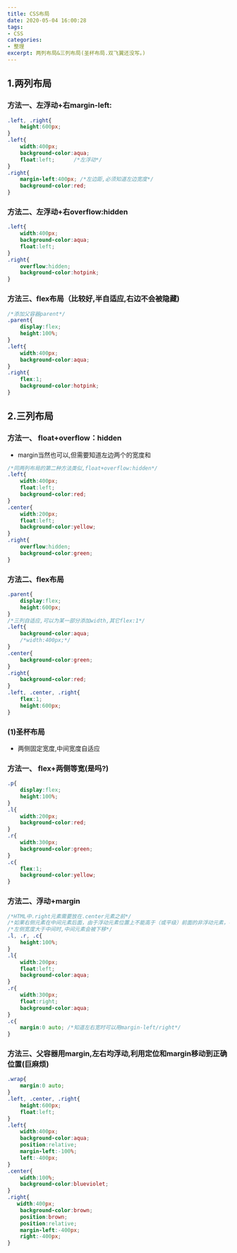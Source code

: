 ```yaml
---
title: CSS布局
date: 2020-05-04 16:00:28
tags:
- CSS
categories:
- 整理
excerpt: 两列布局&三列布局(圣杯布局.双飞翼还没写。)
---
```


## 1.两列布局

### 方法一、左浮动+右margin-left:

```css
.left, .right{
    height:600px;
}
.left{
    width:400px;
    background-color:aqua;
    float:left;      /*左浮动*/
}
.right{
    margin-left:400px; /*左边距,必须知道左边宽度*/
    background-color:red;
}
```

### 方法二、左浮动+右overflow:hidden

```css
.left{
    width:400px;
    background-color:aqua;
    float:left;
}
.right{
    overflow:hidden;
    background-color:hotpink;
}
```

### 方法三、flex布局（比较好,半自适应,右边不会被隐藏)

```css
/*添加父容器parent*/
.parent{
    display:flex;
    height:100%;
}
.left{
    width:400px;
    background-color:aqua;
}
.right{
    flex:1;
    background-color:hotpink;
}
```



## 2.三列布局

### 方法一、 float+overflow：hidden

* margin当然也可以,但需要知道左边两个的宽度和

```css
/*同两列布局的第二种方法类似,float+overflow:hidden*/
.left{
    width:400px;
    float:left;
    background-color:red;
}
.center{
    width:200px;
    float:left;
    background-color:yellow;
}
.right{
    overflow:hidden;
    background-color:green;
}
```

### 方法二、flex布局

```css
.parent{
    display:flex;
    height:600px;
}
/*三列自适应,可以为某一部分添加width,其它flex:1*/
.left{
    background-color:aqua;
    /*width:400px;*/
}
.center{
    background-color:green;
}
.right{
    background-color:red;
}
.left, .center, .right{
    flex:1;
    height:600px;
}
```

### (1)圣杯布局

* 两侧固定宽度,中间宽度自适应

### 方法一、 flex+两侧等宽(是吗?)

```css
.p{
    display:flex;
    height:100%;
}
.l{
    width:200px;
    background-color:red;
}
.r{
    width:300px;
    background-color:green;
}
.c{
    flex:1;
    background-color:yellow;
}
```

### 方法二、浮动+margin

```css
/*HTML中.right元素需要放在.center元素之前*/
/*如果右侧元素在中间元素后面，由于浮动元素位置上不能高于（或平级）前面的非浮动元素，导致右侧元素会下沉。中间比较核心，放在比较后的位置，不利于SEO(?)*/
/*左侧宽度大于中间时,中间元素会被下移*/
.l, .r, .c{
    height:100%;
}
.l{
    width:200px;
    float:left;
    background-color:aqua;
}
.r{
    width:300px;
    float:right;
    background-color:aqua;
}
.c{
    margin:0 auto; /*知道左右宽时可以用margin-left/right*/
}
```



### 方法三、父容器用margin,左右均浮动,利用定位和margin移动到正确位置(巨麻烦)

```css
.wrap{
    margin:0 auto;
}
.left, .center, .right{
    height:600px;
    float:left;
}
.left{
    width:400px;
    background-color:aqua;
    position:relative;
    margin-left:-100%;
    left:-400px;
}
.center{
    width:100%;
    background-color:blueviolet;
}
.right{
   width:400px;
    background-color:brown;
    position:brown;
    position:relative;
    margin-left:-400px;
    right:-400px;
}
```






